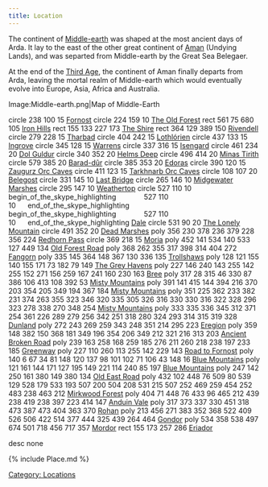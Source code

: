 ```yaml
---
title: Location
---
```


The continent of [Middle-earth](Middle-earth "wikilink") was shaped at
the most ancient days of Arda. It lay to the east of the other great
continent of [Aman](Aman "wikilink") (Undying Lands), and was separted
from Middle-earth by the Great Sea Belegaer.

At the end of the [Third Age](Third_Age "wikilink"), the continent of
Aman finally departs from Arda, leaving the mortal realm of Middle-earth
which would eventually evolve into Europe, Asia, Africa and Australia.

<imagemap> Image:Middle-earth.png\|Map of Middle-Earth

circle 238 100 15 [Fornost](Fornost "wikilink") circle 224 159 10 [The
Old Forest](Old_Forest "wikilink") rect 561 75 680 105 [Iron
Hills](Iron_Hills "wikilink") rect 155 133 227 173 [The
Shire](Shire "wikilink") rect 364 129 389 150
[Rivendell](Rivendell "wikilink") circle 279 228 15
[Tharbad](Tharbad "wikilink") circle 404 242 15
[Lothlórien](Lothlórien "wikilink") circle 437 133 15
[Ingrove](Anduin_Vale#Ingrove "wikilink") circle 345 128 15
[Warrens](Trollshaws#Warrens "wikilink") circle 337 316 15
[Isengard](Isengard "wikilink") circle 461 234 20 [Dol
Guldur](Dol_Guldur "wikilink") circle 340 352 20 [Helms
Deep](Helms_Deep "wikilink") circle 496 414 20 [Minas
Tirith](Minas_Tirith "wikilink") circle 579 385 20
[Barad-dûr](Barad-dûr "wikilink") circle 385 353 20
[Edoras](Edoras "wikilink") circle 390 120 15 [Zaugurz Orc
Caves](Goblin_Caves#Zaugurz_Orc_Caves "wikilink") circle 411 123 15
[Tarkhnarb Orc Caves](Goblin_Caves#New_Orc_Caves "wikilink") circle 108
107 20 [Belegost](Blue_Mountains#Belegost "wikilink") circle 331 145 10
[Last Bridge](Old_East_Road#Last_Bridge "wikilink") circle 265 146 10
[Midgewater Marshes](Midgewater_Marshes "wikilink") circle 295 147 10
[Weathertop](Old_East_Road#Weathertop "wikilink") circle 527 110 10
begin_of_the_skype_highlighting              527 110
10      end_of_the_skype_highlighting
begin_of_the_skype_highlighting              527 110
10      end_of_the_skype_highlighting [Dale](Dale "wikilink") circle 531
90 20 [The Lonely Mountain](Lonely_Mountain "wikilink") circle 491 352
20 [Dead Marshes](Dead_Marshes "wikilink") poly 356 230 378 236 379 228
356 224 [Redhorn Pass](Misty_Mountains#Redhorn_Pass "wikilink") circle
369 218 15 [Moria](Moria "wikilink") poly 452 141 534 140 533 127 449
134 [Old Forest Road](Mirkwood#Old_Forest_Road "wikilink") poly 368 262
355 317 398 314 404 272 [Fangorn](Fangorn "wikilink") poly 335 145 364
148 367 130 336 135 [Trollshaws](Trollshaws "wikilink") poly 128 121 155
140 155 171 73 182 79 149 [The Grey Havens](Grey_Havens "wikilink") poly
227 146 240 143 255 142 255 152 271 156 259 167 241 160 230 163
[Bree](Bree "wikilink") poly 317 28 315 46 330 87 386 106 413 108 392 53
[Misty Mountains](Misty_Mountains "wikilink") poly 391 141 415 144 394
216 370 203 354 205 349 194 367 184 [Misty
Mountains](Misty_Mountains "wikilink") poly 351 225 362 233 382 231 374
263 355 323 346 320 335 305 326 316 330 330 316 322 328 296 323 278 338
270 348 254 [Misty Mountains](Misty_Mountains "wikilink") poly 333 335
336 345 312 371 254 361 226 289 279 256 342 251 318 280 324 293 314 315
319 328 [Dunland](Dunland "wikilink") poly 272 243 269 259 343 248 351
214 295 223 [Eregion](Eregion "wikilink") poly 359 148 382 150 368 181
349 196 354 206 349 212 321 216 313 203 [Ancient Broken
Road](Ancient_Broken_Road "wikilink") poly 239 163 258 168 259 185 276
211 260 218 238 197 233 185 [Greenway](Greenway "wikilink") poly 227 110
260 113 255 142 229 143 [Road to Fornost](Road_to_Fornost "wikilink")
poly 140 6 67 34 81 148 120 137 98 101 102 71 106 43 148 16 [Blue
Mountains](Blue_Mountains "wikilink") poly 121 161 144 171 127 195 149
221 114 240 85 197 [Blue Mountains](Blue_Mountains "wikilink") poly 247
142 250 161 380 149 380 134 [Old East Road](Old_East_Road "wikilink")
poly 432 102 448 76 509 80 539 129 528 179 533 193 507 200 504 208 531
215 507 252 469 259 454 252 483 238 463 212 [Mirkwood
Forest](Mirkwood "wikilink") poly 404 71 448 76 433 96 465 212 439 238
419 238 397 223 414 147 [Anduin Vale](Anduin_Vale "wikilink") poly 317
373 337 330 451 318 473 387 473 404 363 370 [Rohan](Rohan "wikilink")
poly 213 456 271 383 352 368 522 409 526 506 422 514 377 444 325 439 264
464 [Gondor](Gondor "wikilink") poly 534 358 538 497 674 501 718 456 717
357 [Mordor](Mordor "wikilink") rect 155 173 257 286
[Eriador](Eriador "wikilink")

desc none </imagemap>

{% include Place.md %}

[Category: Locations](Category:_Locations "wikilink")